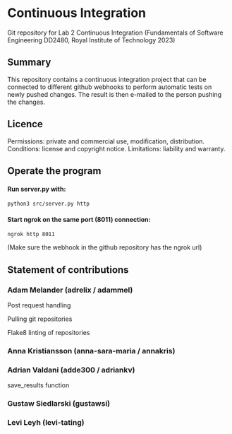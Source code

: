 # Continuous Integration 
Git repository for Lab 2 Continuous Integration (Fundamentals of Software Engineering DD2480, Royal Institute of Technology 2023) 

## Summary 
This repository contains a continuous integration project that can be connected to different github webhooks to perform automatic tests on newly pushed changes. The result is then e-mailed to the person pushing the changes.

## Licence
Permissions: private and commercial use, modification, distribution.
Conditions: license and copyright notice.
Limitations: liability and warranty.

## Operate the program
#### Run server.py with: 
```
python3 src/server.py http
```
#### Start ngrok on the same port (8011) connection:
```
ngrok http 8011
```
(Make sure the webhook in the github repository has the ngrok url)

## Statement of contributions 

### Adam Melander (adrelix / adammel)
Post request handling 

Pulling git repositories

Flake8 linting of repositories

### Anna Kristiansson (anna-sara-maria / annakris) 

### Adrian Valdani (adde300 / adriankv)
save_results function

### Gustaw Siedlarski (gustawsi)

### Levi Leyh (levi-tating)

